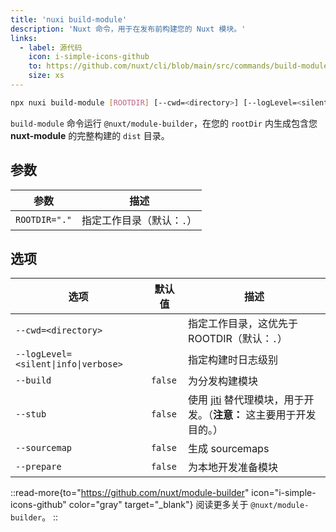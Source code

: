 ```yaml
---
title: 'nuxi build-module'
description: 'Nuxt 命令，用于在发布前构建您的 Nuxt 模块。'
links:
  - label: 源代码
    icon: i-simple-icons-github
    to: https://github.com/nuxt/cli/blob/main/src/commands/build-module.ts
    size: xs
---
```


<!--build-module-cmd-->
```bash [Terminal]
npx nuxi build-module [ROOTDIR] [--cwd=<directory>] [--logLevel=<silent|info|verbose>] [--build] [--stub] [--sourcemap] [--prepare]
```
<!--/build-module-cmd-->

`build-module` 命令运行 `@nuxt/module-builder`，在您的 `rootDir` 内生成包含您 **nuxt-module** 的完整构建的 `dist` 目录。

## 参数

<!--build-module-args-->
参数 | 描述
--- | ---
`ROOTDIR="."` | 指定工作目录（默认：`.`）
<!--/build-module-args-->

## 选项

<!--build-module-opts-->
选项 | 默认值 | 描述
--- | --- | ---
`--cwd=<directory>` |  | 指定工作目录，这优先于 ROOTDIR（默认：`.`）
`--logLevel=<silent\|info\|verbose>` |  | 指定构建时日志级别
`--build` | `false` | 为分发构建模块
`--stub` | `false` | 使用 [jiti](https://github.com/unjs/jiti#jiti) 替代理模块，用于开发。（**注意：** 这主要用于开发目的。）
`--sourcemap` | `false` | 生成 sourcemaps
`--prepare` | `false` | 为本地开发准备模块
<!--/build-module-opts-->

::read-more{to="https://github.com/nuxt/module-builder" icon="i-simple-icons-github" color="gray" target="_blank"}
阅读更多关于 `@nuxt/module-builder`。
::
